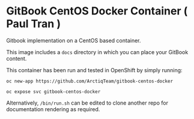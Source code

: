 # GitBook CentOS Docker Container ( Paul Tran )

Gitbook implementation on a CentOS based container. 

This image includes a `docs` directory in which you can place your 
GitBook content.

This container has been run and tested in OpenShift by simply running: 

```
oc new-app https://github.com/ArctiqTeam/gitbook-centos-docker
```
```
oc expose svc gitbook-centos-docker
```
Alternatively, `/bin/run.sh` can be edited to clone another repo for
documentation rendering as required.
